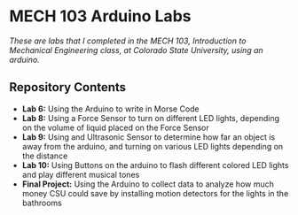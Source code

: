 # MECH 103 Arduino Labs
*These are labs that I completed in the MECH 103, Introduction to Mechanical Engineering class, at Colorado State University, using an arduino.*

## Repository Contents
* **Lab 6:** Using the Arduino to write in Morse Code
* **Lab 8:** Using a Force Sensor to turn on different LED lights, depending on the volume of liquid placed on the Force Sensor
* **Lab 9:** Using and Ultrasonic Sensor to determine how far an object is away from the arduino, and turning on various LED lights depending on the distance
* **Lab 10:** Using Buttons on the arduino to flash different colored LED lights and play different musical tones
* **Final Project:** Using the Arduino to collect data to analyze how much money CSU could save by installing motion detectors for the lights in the bathrooms
